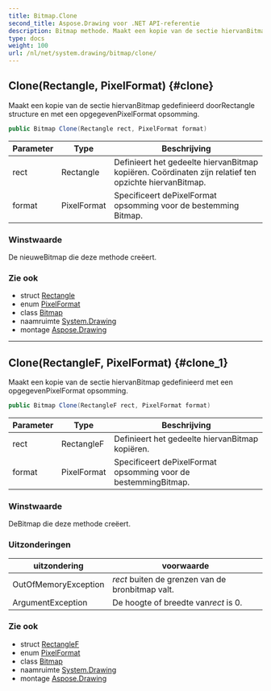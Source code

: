 ```yaml
---
title: Bitmap.Clone
second_title: Aspose.Drawing voor .NET API-referentie
description: Bitmap methode. Maakt een kopie van de sectie hiervanBitmap gedefinieerd doorRectangle structure en met een opgegevenPixelFormat opsomming.
type: docs
weight: 100
url: /nl/net/system.drawing/bitmap/clone/
---
```

## Clone(Rectangle, PixelFormat) {#clone}

Maakt een kopie van de sectie hiervanBitmap gedefinieerd doorRectangle structure en met een opgegevenPixelFormat opsomming.

```csharp
public Bitmap Clone(Rectangle rect, PixelFormat format)
```

| Parameter | Type | Beschrijving |
| --- | --- | --- |
| rect | Rectangle | Definieert het gedeelte hiervanBitmap kopiëren. Coördinaten zijn relatief ten opzichte hiervanBitmap. |
| format | PixelFormat | Specificeert dePixelFormat opsomming voor de bestemming Bitmap. |

### Winstwaarde

De nieuweBitmap die deze methode creëert.

### Zie ook

* struct [Rectangle](../../rectangle/)
* enum [PixelFormat](../../../system.drawing.imaging/pixelformat/)
* class [Bitmap](../)
* naamruimte [System.Drawing](../../bitmap/)
* montage [Aspose.Drawing](../../../)

---

## Clone(RectangleF, PixelFormat) {#clone_1}

Maakt een kopie van de sectie hiervanBitmap gedefinieerd met een opgegevenPixelFormat opsomming.

```csharp
public Bitmap Clone(RectangleF rect, PixelFormat format)
```

| Parameter | Type | Beschrijving |
| --- | --- | --- |
| rect | RectangleF | Definieert het gedeelte hiervanBitmap kopiëren. |
| format | PixelFormat | Specificeert dePixelFormat opsomming voor de bestemmingBitmap. |

### Winstwaarde

DeBitmap die deze methode creëert.

### Uitzonderingen

| uitzondering | voorwaarde |
| --- | --- |
| OutOfMemoryException | *rect* buiten de grenzen van de bronbitmap valt. |
| ArgumentException | De hoogte of breedte van*rect* is 0. |

### Zie ook

* struct [RectangleF](../../rectanglef/)
* enum [PixelFormat](../../../system.drawing.imaging/pixelformat/)
* class [Bitmap](../)
* naamruimte [System.Drawing](../../bitmap/)
* montage [Aspose.Drawing](../../../)


